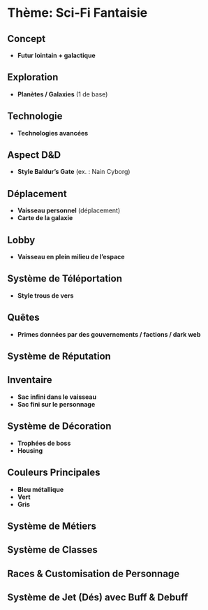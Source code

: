 # Thème: Sci-Fi Fantaisie

## Concept
- **Futur lointain + galactique**

## Exploration
- **Planètes / Galaxies** (1 de base)

## Technologie
- **Technologies avancées**

## Aspect D&D
- **Style Baldur’s Gate** (ex. : Nain Cyborg)

## Déplacement
- **Vaisseau personnel** (déplacement)
- **Carte de la galaxie**

## Lobby
- **Vaisseau en plein milieu de l’espace**

## Système de Téléportation
- **Style trous de vers**

## Quêtes
- **Primes données par des gouvernements / factions / dark web**

## Système de Réputation

## Inventaire
- **Sac infini dans le vaisseau**
- **Sac fini sur le personnage**

## Système de Décoration
- **Trophées de boss**
- **Housing**

## Couleurs Principales
- **Bleu métallique**
- **Vert**
- **Gris**

## Système de Métiers

## Système de Classes

## Races & Customisation de Personnage

## Système de Jet (Dés) avec Buff & Debuff